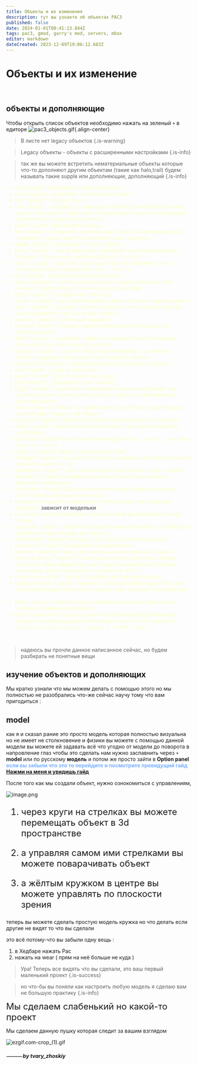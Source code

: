 ```yaml
---
title: Объекты и их изменения
description: тут вы узнаете об объектах PAC3
published: false
date: 2024-01-01T00:41:13.844Z
tags: pac3, gmod, garry's mod, servers, mbox
editor: markdown
dateCreated: 2023-12-09T19:06:12.683Z
---
```


# Объекты и их изменение

<br>


## объекты и дополняющиe

Чтобы открыть список объектов необходимо нажать на зеленый `+` в едиторе
![pac3_objects.gif](/pac3/pac3_objects.gif){.align-center}
> В листе нет legacy объектов
{.is-warning}

> Legacy объекты - объекты с расширенными настройками
{.is-info}

> так же вы можете встретить нематериальные объекты которые что-то дополняют другим объектам (такие как halo,trail)
будем называть такие supple или дополняющие, дополняющий
{.is-info}

<font color="#fbffc5">

- fog ^supple^ ( добавляет туман на объект )
- halo ^supple^ ( добавляет свечение на объект )
- text ^object^ ( создает текст )
- flex ^supple^ ( параметр с помощью которого вы можете изменять лицо и тело вашего персонажа по пресетам которые есть в аддоне {работает не на все playermodel's} )
- beam ^object^ (добавляет верёвку )
- link ^supple^ ( соединяет свойства двух объектов {например если поменять у одного цвет то и поменяеться у другого } )
- shake ^supple^ ( добавляет тряску объекту )
- proxy ^supple^ ( инструмент для изменений значений например позиции чтобы волосы дергались будто от ветра )
- event ^supple^ ( триггер создающий событие например если у персонажа 0hp то появляется текст : "R.I.P" )
- clip ^supple^ ( визуально разрезает объект )
- group ^supple^ ( группа куда вы можете кидать объекты и при измене с группой будут изменяться все объекты)
- decal ^object^ ( граффити на объекте )
- sound ^supple^ ( вы можете издавать звук из галереи звуков в игре )
- bone ^supple^ ( если ваш объект ragdoll или это ваш персонаж вы можете изменять ему кости как хотите )
- woohoo ^object^ ( летающая цензура )
- camera ^supple^ ( камера вашего персонажа или камера для переключения )
- effect ^supple^ ( добавляет эффект на выбор объекту например : большой_огонь или большой_всплеск )
- weapon ^supple^ ( оружие персонажа например : вы можете спрятать оружие и персонаж будет стрелять ничем )
- web sound ^supple^ ( проигрывает звук но только по ссылке )
- trail ^supple^ ( след за объектом )
- sprite ^object^ ( 2d летающая текстура )
- light ^supple^ ( Добавляет свет объекту )
- jiggle ^supple^ ( задержка в изменение значении например : вы можете сделать питомца который при ходьбе за вами немного приопаздывает )
- model ^object^( Объект который можно полностью редактировать изменяя цвет, модель, материал. )
- geasture ^supple^( изменение жестов для рэгдоллов и игроков )
- entity ^supple^( изменение объектов тоисть вы можете изменять настройки )
- command ^supple^( консольная команда `работает только с тригерами такие как event` )
- physics ^supple^ ( делает физику объектам )
- holdtype ^supple^( вы можете изменить анимации действий ходьбы и стояние на месте и т.д. )
- sunbeams ^supple^( лучи солнца будто ваш объект и есть солнце )
- animation ^supple^( анимации для объектов которым можно приписать анимацию )
- face poser ^supple^( делает выражение лица объектам которые могут принимать выражение лица )
- bodygroup ^supple^( изменение группы частей тела на вашей модельки <font color="gray"><b>зависит от модельки</b></font> )
- particles ^object^( sprit-(ы) которые которые выстреливают как из пушки )
- projectile ^object^( объекты которые вы можете выбрать по выбору, и сделать их виде снаряда для пушки  )
- submaterial ^supple^( материал для любой детали в объекте )
- motion blur ^object^( размытие при движении )
- material ^object^( очень настраиваемый материал для объекта )
- material refract ^object^( С помощью этой функции игрок может настроить такие параметры, как индекс преломления, глубина искажения, цвет и прозрачность объектов. И т.д. )
- material eyerefract ^object^( подойдет для материала глаз )
- poseparameter ^supple^( параметр который контролирует позу или движение модели персонажа хорошо будет подходить в анимациях )
- player config ^supple^( конфиг изменяющий вашего персонажа например изменяя цвет крови )
- player movement ^supple^(  конфиг позволяющий редоктировать ващего персонажа даруя его большой скорости или прыжка `не работает на многих sanbox серверах и на MBOX тоже`  )


</font>

<br>

<blockquote class="block"> <p>надеюсь вы прочли данное написанное сейчас, но будем разбирать не понятные вещи</p> </blockquote>

## изучение объектов и дополняющих

Мы кратко узнали что мы можем делать с помощью этого но мы полностью не разобрались что-же сейчас научу тому что вам пригодиться :

## model

как я и сказал рание это просто модель которая полностью визуальна но не имеет не столкновение и физики
вы можете с помощью данной модели вы можете ей задавать всё что угодно от модели до поворота в напровление глаз
чтобы это сделать нам нужно заспавнить через `+` **model** или по русскому **модель**
и потом же просто зайти в **Option panel** <font color="#7ab1ff">**если вы забыли что это то перейдите и посмотрите превидущий гайд [Нажми на меня и увидишь гайд](/PAC3/objects)**</font>

После того как мы создали объект, нужно ознокомиться с управлениям,

![image.png](/image.png)
<font size="5px">
  
1. через круги на стрелках вы можете перемещать объект в 3d пространстве

2. а управляя самом ими стрелками вы можете поварачивать объект
  
3. а жёлтым кружком в центре вы можете управлять по плоскости зрения
  
</font>

теперь вы можете сделать простую модель кружка но что делать если другие не видят то что вы сделали

это всё потому-что вы забыли одну вещь :

1. в Хедбаре нажать Pac
2. нажать на wear ( прям на неё больше не куда )

> Ура! Теперь все видять что вы сделали, это ваш первый маленький проект
{.is-success}

> но что-бы вы поняли как настроить любую модель я сделаю вам не большую практику
{.is-info}

<font size="5px" align="center">Мы сделаем слабенький но какой-то проект</font>

Мы сделаем данную пушку которая следит за вашим взглядом

![ezgif.com-crop_(1).gif](/ezgif.com-crop_(1).gif)



##### ⎯⎯⎯⎯⎯⎯  **by tvary_zhoskiy**